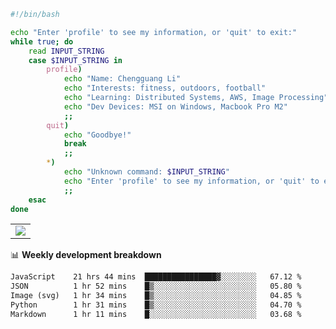 ```bash
#!/bin/bash

echo "Enter 'profile' to see my information, or 'quit' to exit:"
while true; do
    read INPUT_STRING
    case $INPUT_STRING in
        profile)
            echo "Name: Chengguang Li"
            echo "Interests: fitness, outdoors, football"
            echo "Learning: Distributed Systems, AWS, Image Processing"
            echo "Dev Devices: MSI on Windows, Macbook Pro M2"
            ;;
        quit)
            echo "Goodbye!"
            break
            ;;
        *)
            echo "Unknown command: $INPUT_STRING"
            echo "Enter 'profile' to see my information, or 'quit' to exit:"
            ;;
    esac
done

```

<!--Contribution Graph-->
<table>
  <tr>
    <td>
      <picture>
        <source media="(prefers-color-scheme: light)" srcset="https://github-readme-activity-graph.vercel.app/graph?username=chengguang-li&theme=xcode&bg_color=FF000000&color=000000&hide_border=true" />
        <img src="https://github-readme-activity-graph.vercel.app/graph?username=chengguang-li&theme=xcode&bg_color=FF000000&hide_border=true" />
      </picture>
  </tr>
</table>

📊 **Weekly development breakdown**

<!--START_SECTION:waka-->

```txt
JavaScript    21 hrs 44 mins  ████████████████▓░░░░░░░░   67.12 %
JSON          1 hr 52 mins    █▒░░░░░░░░░░░░░░░░░░░░░░░   05.80 %
Image (svg)   1 hr 34 mins    █▒░░░░░░░░░░░░░░░░░░░░░░░   04.85 %
Python        1 hr 31 mins    █▒░░░░░░░░░░░░░░░░░░░░░░░   04.70 %
Markdown      1 hr 11 mins    █░░░░░░░░░░░░░░░░░░░░░░░░   03.68 %
```

<!--END_SECTION:waka-->

